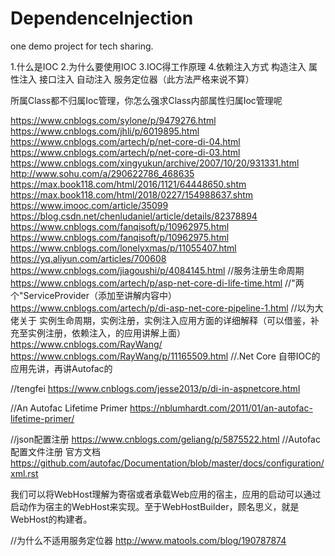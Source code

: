 # DependenceInjection
one demo project for tech sharing.

1.什么是IOC
2.为什么要使用IOC
3.IOC得工作原理
4.依赖注入方式
构造注入
属性注入
接口注入
自动注入
服务定位器（此方法严格来说不算）


所属Class都不归属Ioc管理，你怎么强求Class内部属性归属Ioc管理呢

https://www.cnblogs.com/sylone/p/9479276.html
https://www.cnblogs.com/jhli/p/6019895.html
https://www.cnblogs.com/artech/p/net-core-di-04.html
https://www.cnblogs.com/artech/p/net-core-di-03.html
https://www.cnblogs.com/xingyukun/archive/2007/10/20/931331.html
http://www.sohu.com/a/290622786_468635
https://max.book118.com/html/2016/1121/64448650.shtm
https://max.book118.com/html/2018/0227/154988637.shtm
https://www.imooc.com/article/35099
https://blog.csdn.net/chenludaniel/article/details/82378894
https://www.cnblogs.com/fanqisoft/p/10962975.html
https://www.cnblogs.com/fanqisoft/p/10962975.html
https://www.cnblogs.com/lonelyxmas/p/11055407.html
https://yq.aliyun.com/articles/700608
https://www.cnblogs.com/jiagoushi/p/4084145.html
//服务注册生命周期
https://www.cnblogs.com/artech/p/asp-net-core-di-life-time.html
//"两个"ServiceProvider（添加至讲解内容中）
https://www.cnblogs.com/artech/p/di-asp-net-core-pipeline-1.html
//以为大佬关于 实例生命周期，实例注册，实例注入应用方面的详细解释（可以借鉴，补充至实例注册，依赖注入，的应用讲解上面）
https://www.cnblogs.com/RayWang/
https://www.cnblogs.com/RayWang/p/11165509.html
//.Net Core 自带IOC的应用先讲，再讲Autofac的

//tengfei
https://www.cnblogs.com/jesse2013/p/di-in-aspnetcore.html

//An Autofac Lifetime Primer
https://nblumhardt.com/2011/01/an-autofac-lifetime-primer/

//json配置注册
https://www.cnblogs.com/geliang/p/5875522.html
//Autofac 配置文件注册 官方文档
https://github.com/autofac/Documentation/blob/master/docs/configuration/xml.rst

我们可以将WebHost理解为寄宿或者承载Web应用的宿主，应用的启动可以通过启动作为宿主的WebHost来实现。至于WebHostBuilder，顾名思义，就是WebHost的构建者。

//为什么不适用服务定位器
http://www.matools.com/blog/190787874

